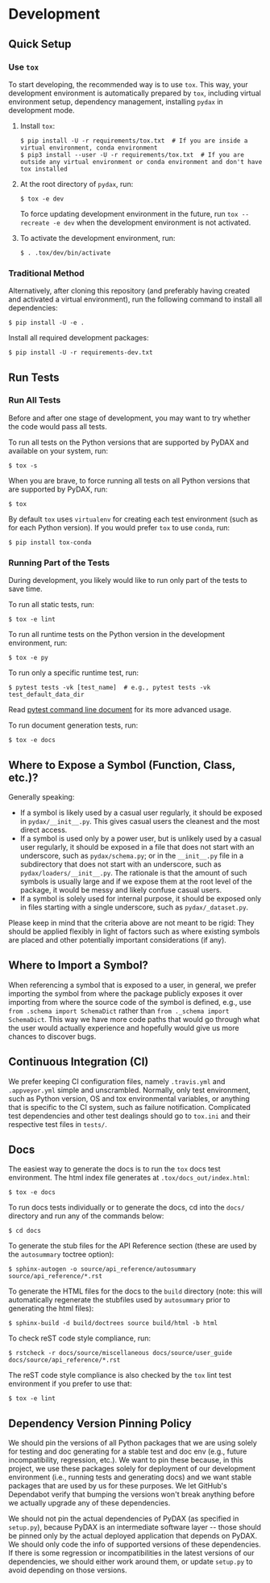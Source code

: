 # Development

## Quick Setup

### Use `tox`

To start developing, the recommended way is to use `tox`. This way, your development environment is automatically
prepared by `tox`, including virtual environment setup, dependency management, installing `pydax` in development mode.

1. Install `tox`:

       $ pip install -U -r requirements/tox.txt  # If you are inside a virtual environment, conda environment
       $ pip3 install --user -U -r requirements/tox.txt  # If you are outside any virtual environment or conda environment and don't have tox installed

2. At the root directory of `pydax`, run:

       $ tox -e dev

   To force updating development environment in the future, run `tox --recreate -e dev` when the development environment
   is not activated.

3. To activate the development environment, run:

       $ . .tox/dev/bin/activate

### Traditional Method

Alternatively, after cloning this repository (and preferably having created and activated a virtual environment), run
the following command to install all dependencies:

    $ pip install -U -e .

Install all required development packages:

    $ pip install -U -r requirements-dev.txt

## Run Tests

### Run All Tests

Before and after one stage of development, you may want to try whether the code would pass all tests.

To run all tests on the Python versions that are supported by PyDAX and available on your system, run:

    $ tox -s

When you are brave, to force running all tests on all Python versions that are supported by PyDAX, run:

    $ tox

By default `tox` uses `virtualenv` for creating each test environment (such as for each Python version). If you would
prefer `tox` to use `conda`, run:

    $ pip install tox-conda

### Running Part of the Tests

During development, you likely would like to run only part of the tests to save time.

To run all static tests, run:

    $ tox -e lint

To run all runtime tests on the Python version in the development environment, run:

    $ tox -e py

To run only a specific runtime test, run:

    $ pytest tests -vk [test_name]  # e.g., pytest tests -vk test_default_data_dir

Read [pytest command line document](https://docs.pytest.org/en/stable/usage.html) for its more advanced usage.

To run document generation tests, run:

    $ tox -e docs

## Where to Expose a Symbol (Function, Class, etc.)?

Generally speaking:

- If a symbol is likely used by a casual user regularly, it should be exposed in `pydax/__init__.py`. This gives casual
  users the cleanest and the most direct access.
- If a symbol is used only by a power user, but is unlikely used by a casual user regularly, it should be exposed in a
  file that does not start with an underscore, such as `pydax/schema.py`; or in the `__init__.py` file in a subdirectory
  that does not start with an underscore, such as `pydax/loaders/__init__.py`. The rationale is that the amount of such
  symbols is usually large and if we expose them at the root level of the package, it would be messy and likely confuse
  casual users.
- If a symbol is solely used for internal purpose, it should be exposed only in files starting with a single underscore,
  such as `pydax/_dataset.py`.

Please keep in mind that the criteria above are not meant to be rigid: They should be applied flexibly in light of
factors such as where existing symbols are placed and other potentially important considerations (if any).

## Where to Import a Symbol?

When referencing a symbol that is exposed to a user, in general, we prefer importing the symbol from where the package
publicly exposes it over importing from where the source code of the symbol is defined, e.g., use `from .schema import
SchemaDict` rather than `from ._schema import SchemaDict`. This way we have more code paths that would go through what
the user would actually experience and hopefully would give us more chances to discover bugs.

## Continuous Integration (CI)

We prefer keeping CI configuration files, namely `.travis.yml` and `.appveyor.yml` simple and unscrambled. Normally,
only test environment, such as Python version, OS and tox environmental variables, or anything that is specific to the
CI system, such as failure notification. Complicated test dependencies and other test dealings should go to `tox.ini`
and their respective test files in `tests/`.

## Docs

The easiest way to generate the docs is to run the `tox` docs test environment. The html index file generates at `.tox/docs_out/index.html`:

    $ tox -e docs

To run docs tests individually or to generate the docs, cd into the `docs/` directory and run any of the commands below:

    $ cd docs

To generate the stub files for the API Reference section (these are used by the `autosummary` toctree option):

    $ sphinx-autogen -o source/api_reference/autosummary source/api_reference/*.rst

To generate the HTML files for the docs to the `build` directory (note: this will automatically regenerate the stubfiles used by `autosummary` prior to generating the html files):

    $ sphinx-build -d build/doctrees source build/html -b html

To check reST code style compliance, run:

    $ rstcheck -r docs/source/miscellaneous docs/source/user_guide docs/source/api_reference/*.rst

The reST code style compliance is also checked by the `tox` lint test environment if you prefer to use that:

    $ tox -e lint

## Dependency Version Pinning Policy

We should pin the versions of all Python packages that we are using solely for testing and doc
generating for a stable test and doc env (e.g., future incompatibility, regression, etc.). We want
to pin these because, in this project, we use these packages solely for deployment of our development
environment (i.e., running tests and generating docs) and we want stable packages that are used by
us for these purposes. We let GitHub's Dependabot verify that bumping the versions won't
break anything before we actually upgrade any of these dependencies.

We should not pin the actual dependencies of PyDAX (as specified in `setup.py`), because PyDAX is an
intermediate software layer -- those should be pinned only by the actual deployed application that
depends on PyDAX. We should only code the info of supported versions of these dependencies. If there
is some regression or incompatibilities in the latest versions of our dependencies, we should either
work around them, or update `setup.py` to avoid depending on those versions.
